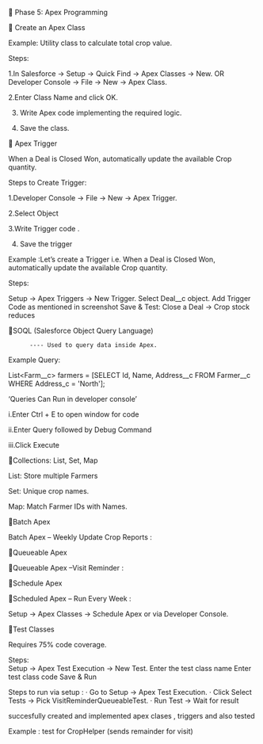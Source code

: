 🌱 Phase 5: Apex Programming

🔹 Create an Apex Class

Example: Utility class to calculate total crop value.

Steps:

1.In Salesforce → Setup → Quick Find → Apex Classes → New.
OR  Developer Console → File → New → Apex Class.

2.Enter Class Name and click OK.

3. Write Apex code implementing the required logic. 

4. Save the class.




🔹 Apex Trigger 

When a Deal is Closed Won, automatically update the available Crop quantity.

Steps to Create Trigger: 

1.Developer Console → File → New → Apex Trigger. 

2.Select Object

3.Write Trigger code . 

4. Save the trigger

Example :Let’s create a Trigger i.e. 
       When a Deal is Closed Won, automatically update the available Crop quantity.

Steps:

Setup → Apex Triggers → New Trigger.
Select Deal__c object.
Add Trigger Code as mentioned in screenshot
Save & Test: Close a Deal → Crop stock reduces





🔹SOQL (Salesforce Object Query Language)
      
          ---- Used to query data inside Apex.

 Example Query:
  
List<Farm__c> farmers = [SELECT Id, Name, Address__c 
                          FROM Farmer__c 
                          WHERE Address_c = 'North'];


‘Queries Can Run in developer console’

i.Enter Ctrl + E to open window for code

ii.Enter Query followed by Debug Command

iii.Click Execute





🔹Collections: List, Set, Map

List: Store multiple Farmers

Set: Unique crop names.

Map: Match Farmer IDs with Names.





🔹Batch Apex 

Batch Apex – Weekly Update Crop Reports : 


🔹Queueable Apex 

Queueable Apex –Visit Reminder : 


🔹Schedule Apex 

Scheduled Apex – Run Every Week : 

Setup → Apex Classes → Schedule Apex or via Developer Console.






🔹Test Classes

Requires 75% code coverage.

  Steps:  
Setup → Apex Test Execution → New Test.
Enter the test class name
Enter test class code 
Save & Run

 Steps to run via setup :
·  Go to Setup → Apex Test Execution.
·  Click Select Tests → Pick VisitReminderQueueableTest.
·  Run Test → Wait for result


succesfully created and implemented apex clases , triggers and also tested
  
Example :  test for CropHelper  (sends remainder for visit) 
